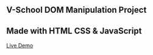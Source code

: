 ## V-School DOM Manipulation Project

## Made with HTML CSS & JavaScript

[Live Demo](https://michaelgreco7.github.io/VS-DOM-Manipulation-Olympics/)
